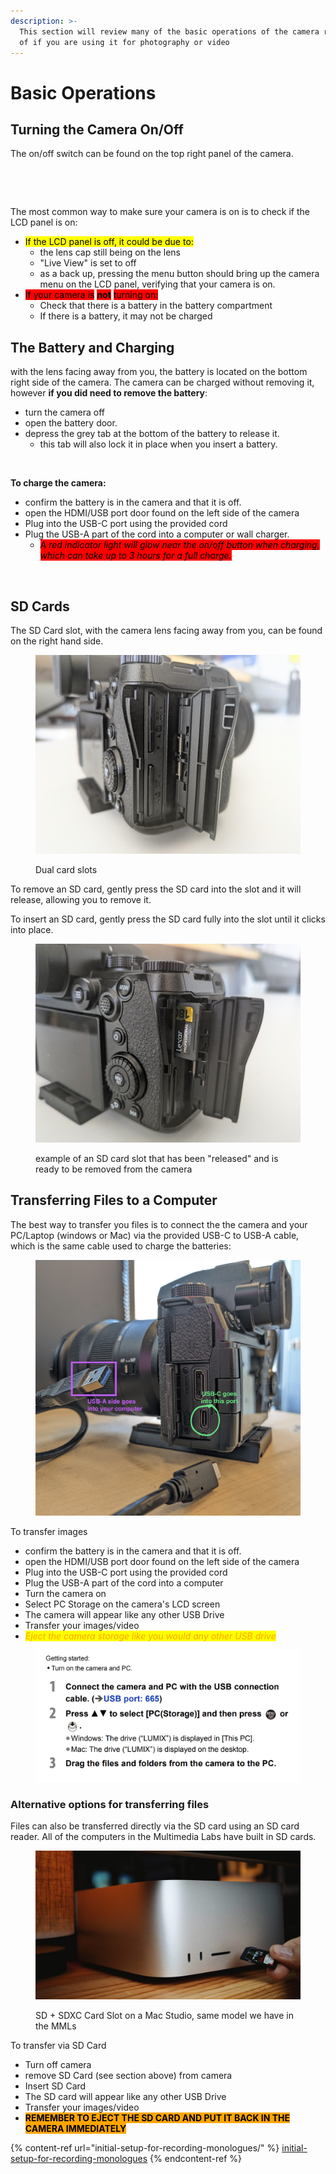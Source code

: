 ```yaml
---
description: >-
  This section will review many of the basic operations of the camera regardless
  of if you are using it for photography or video
---
```


# Basic Operations

## Turning the Camera On/Off

The on/off switch can be found on the top right panel of the camera.&#x20;

<div data-full-width="true">

<figure><img src="../../.gitbook/assets/Lumix On_Off.png" alt="" width="375"><figcaption></figcaption></figure>

 

<figure><img src="../../.gitbook/assets/Lumix Menu Button LCD.png" alt="" width="375"><figcaption></figcaption></figure>

</div>

The most common way to make sure your camera is on is to check if the LCD panel is on:

* <mark style="background-color:yellow;">If the LCD panel is off, it could be due to:</mark>
  * the lens cap still being on the lens
  * "Live View" is set to off
  * as a back up, pressing the menu button should bring up the camera menu on the LCD panel, verifying that your camera is on.
* <mark style="background-color:red;">If your camera is</mark> <mark style="background-color:red;"></mark><mark style="background-color:red;">**not**</mark> <mark style="background-color:red;"></mark><mark style="background-color:red;">turning on:</mark>
  * Check that there is a battery in the battery compartment
  * If there is a battery, it may not be charged

## The Battery and Charging

with the lens facing away from you, the battery is located on the bottom right side of the camera. The camera can be charged without removing it, however **if you did need to remove the battery**:

* turn the camera off
* open the battery door.&#x20;
* depress the grey tab at the bottom of the battery to release it.
  * this tab will also lock it in place when you insert a battery.

<figure><img src="../../.gitbook/assets/Lumix Battery.png" alt=""><figcaption></figcaption></figure>

**To charge the camera:**

* confirm the battery is in the camera and that it is off.
* open the HDMI/USB port door found on the left side of the camera
* Plug into the USB-C port using the provided cord
* Plug the USB-A part of the cord into a computer or wall charger.
  * _<mark style="background-color:red;">A red indicator light will glow near the on/off button when charging, which can take up to 3 hours for a full charge.</mark>_

<figure><img src="../../.gitbook/assets/Lumix Charging.png" alt=""><figcaption></figcaption></figure>



## SD Cards&#x20;

The SD Card slot, with the camera lens facing away from you, can be found on the right hand side.&#x20;

<figure><img src="../../.gitbook/assets/PXL_20230907_194535212~2.jpg" alt=""><figcaption><p>Dual card slots</p></figcaption></figure>

To remove an SD card, gently press the SD card into the slot and it will release, allowing you to remove it.

To insert an SD card, gently press the SD card fully into the slot until it clicks into place.

<figure><img src="../../.gitbook/assets/PXL_20230907_194547932.jpg" alt=""><figcaption><p>example of an SD card slot that has been "released" and is ready to be removed from the camera</p></figcaption></figure>

## Transferring Files to a Computer

The best way to transfer you files is to connect the the camera and your PC/Laptop (windows or Mac) via the provided USB-C to USB-A cable, which is the same cable used to charge the batteries:

<figure><img src="../../.gitbook/assets/Screenshot 2023-10-17 at 1.18.51 PM.png" alt=""><figcaption></figcaption></figure>

To transfer images

* confirm the battery is in the camera and that it is off.
* open the HDMI/USB port door found on the left side of the camera
* Plug into the USB-C port using the provided cord
* Plug the USB-A part of the cord into a computer
* Turn the camera on
* Select PC Storage on the camera's LCD screen
* The camera will appear like any other USB Drive
* Transfer your images/video
* _<mark style="color:orange;">Eject the camera storage like you would any other USB drive</mark>_

<figure><img src="../../.gitbook/assets/Screenshot 2023-10-17 at 1.23.18 PM.png" alt=""><figcaption></figcaption></figure>

### Alternative options for transferring files

Files can also be transferred directly via the SD card using an SD card reader. All of the computers in the Multimedia Labs have built in SD cards.&#x20;

<figure><img src="../../.gitbook/assets/image (48).png" alt=""><figcaption><p>SD + SDXC Card Slot on a Mac Studio, same model we have in the MMLs</p></figcaption></figure>

To transfer via SD Card

* Turn off camera
* remove SD Card (see section above) from camera
* Insert SD Card
* The SD card will appear like any other USB Drive
* Transfer your images/video
* <mark style="background-color:orange;">**REMEMBER TO EJECT THE SD CARD AND PUT IT BACK IN THE CAMERA IMMEDIATELY**</mark>

{% content-ref url="initial-setup-for-recording-monologues/" %}
[initial-setup-for-recording-monologues](initial-setup-for-recording-monologues/)
{% endcontent-ref %}

